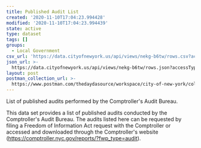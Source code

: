 ```yaml
---
title: Published Audit List
created: '2020-11-10T17:04:23.994428'
modified: '2020-11-10T17:04:23.994439'
state: active
type: dataset
tags: []
groups:
  - Local Government
csv_url: 'https://data.cityofnewyork.us/api/views/nekg-b6tw/rows.csv?accessType=DOWNLOAD'
json_url: >-
  https://data.cityofnewyork.us/api/views/nekg-b6tw/rows.json?accessType=DOWNLOAD
layout: post
postman_collection_url: >-
  https://www.postman.com/thedaydasource/workspace/city-of-new-york/collection/15909983-c0afba68-2bb5-42c9-8359-4ab4dfb9d64d
---
```

List of published audits performed by the Comptroller's Audit Bureau.

This data set provides a list of published audits conducted by the Comptroller's Audit Bureau. The audits listed here can be requested by filing a Freedom of Information Act request with the Comptroller or accessed and downloaded through the Comptroller's website (https://comptroller.nyc.gov/reports/?fwp_type=audit).
